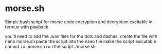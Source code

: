 # morse.sh
Simple bash script for morse code encryption and decryption excitable in termux with playback.

you'll need to add the .wav files for the dots and dashes.
create the file with nano morse.sh
paste the script into the nano file
make the script exicutable chmod +x morse.sh
run the script ./morse.sh
